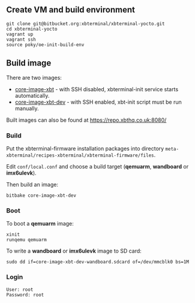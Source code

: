 ## Create VM and build environment

```
git clone git@bitbucket.org:xbterminal/xbterminal-yocto.git
cd xbterminal-yocto
vagrant up
vagrant ssh
source poky/oe-init-build-env
```

## Build image

There are two images:

* [core-image-xbt](meta-xbterminal/images/core-image-xbt.bb) - with SSH disabled, xbterminal-init service starts automatically.
* [core-image-xbt-dev](meta-xbterminal/images/core-image-xbt-dev.bb) - with SSH enabled, xbt-init script must be run manually.

Built images can also be found at https://repo.xbthq.co.uk:8080/

### Build

Put the xbterminal-firmware installation packages into directory `meta-xbterminal/recipes-xbterminal/xbterminal-firmware/files`.

Edit `conf/local.conf` and choose a build target (**qemuarm**, **wandboard** or **imx6ulevk**).

Then build an image:

```
bitbake core-image-xbt-dev
```

### Boot

To boot a **qemuarm** image:

```
xinit
runqemu qemuarm
```

To write a **wandboard** or **imx6ulevk** image to SD card:

```
sudo dd if=core-image-xbt-dev-wandboard.sdcard of=/dev/mmcblk0 bs=1M
```

### Login

```
User: root  
Password: root
```
